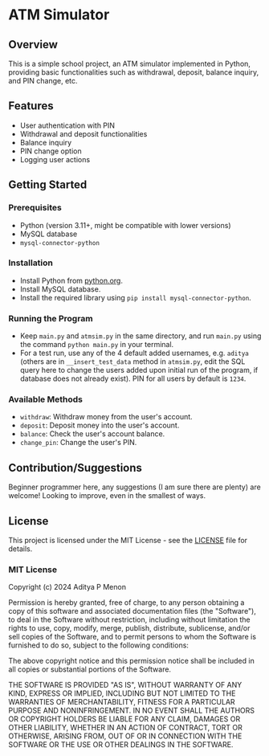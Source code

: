 # ATM Simulator

## Overview
This is a simple school project, an ATM simulator implemented in Python, providing basic functionalities such as withdrawal, deposit, balance inquiry, and PIN change, etc.

## Features
- User authentication with PIN
- Withdrawal and deposit functionalities
- Balance inquiry
- PIN change option
- Logging user actions

## Getting Started

### Prerequisites
- Python (version 3.11+, might be compatible with lower versions)
- MySQL database
- `mysql-connector-python`

### Installation
- Install Python from [python.org](https://www.python.org/).
- Install MySQL database.
- Install the required library using `pip install mysql-connector-python`.

### Running the Program
- Keep `main.py` and `atmsim.py` in the same directory, and run `main.py` using the command `python main.py` in your terminal.
- For a test run, use any of the 4 default added usernames, e.g. `aditya` (others are in `__insert_test_data` method in `atmsim.py`, edit the SQL query here to change the users added upon initial run of the program, if database does not already exist). PIN for all users by default is `1234`.

### Available Methods
- `withdraw`: Withdraw money from the user's account.
- `deposit`: Deposit money into the user's account.
- `balance`: Check the user's account balance.
- `change_pin`: Change the user's PIN.


## Contribution/Suggestions
Beginner programmer here, any suggestions (I am sure there are plenty) are welcome! Looking to improve, even in the smallest of ways.

## License

This project is licensed under the MIT License - see the [LICENSE](LICENSE) file for details.

### MIT License

Copyright (c) 2024 Aditya P Menon

Permission is hereby granted, free of charge, to any person obtaining a copy of this software and associated documentation files (the "Software"), to deal in the Software without restriction, including without limitation the rights to use, copy, modify, merge, publish, distribute, sublicense, and/or sell copies of the Software, and to permit persons to whom the Software is furnished to do so, subject to the following conditions:

The above copyright notice and this permission notice shall be included in all copies or substantial portions of the Software.

THE SOFTWARE IS PROVIDED "AS IS", WITHOUT WARRANTY OF ANY KIND, EXPRESS OR IMPLIED, INCLUDING BUT NOT LIMITED TO THE WARRANTIES OF MERCHANTABILITY, FITNESS FOR A PARTICULAR PURPOSE AND NONINFRINGEMENT. IN NO EVENT SHALL THE AUTHORS OR COPYRIGHT HOLDERS BE LIABLE FOR ANY CLAIM, DAMAGES OR OTHER LIABILITY, WHETHER IN AN ACTION OF CONTRACT, TORT OR OTHERWISE, ARISING FROM, OUT OF OR IN CONNECTION WITH THE SOFTWARE OR THE USE OR OTHER DEALINGS IN THE SOFTWARE.

